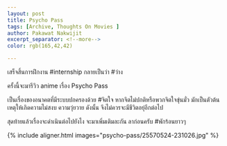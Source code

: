 ```yaml
---
layout: post
title: Psycho Pass
tags: [Archive, Thoughts On Movies ]
author: Pakawat Nakwijit
excerpt_separator: <!--more-->
color: rgb(165,42,42)

---
```


เสร็จสิ้นการฝึกงาน #internship กลายเป็นว่า <span class="tag-en">#ว่าง</span>

ครั้งนี้จะมารีวิว anime เรื่อง Psycho Pass

เป็นเรื่องของอนาคตที่มีระบบปกครองด้วย <span class="tag-en">#จิตใจ</span> หากจิตไม่ปกติหรือพวกจิตใจขุ่นมั่ว มักเป็นตัวต้นเหตุให้เกิดความไม่สงบ ความวุ่ยวาย ดังนั้น จึงไม่ควรจะมีชีวิตอยุ่อีกต่อไป

สุดท้ายแล้วเรื่องจะดำเนินต่อไปยังไง จะมาเพิ่มเติมละกัน ลาก่อนครับ <span class="tag-en">#พักร้อนยาวๆ</span>

{% include aligner.html images="psycho-pass/25570524-231026.jpg" %}